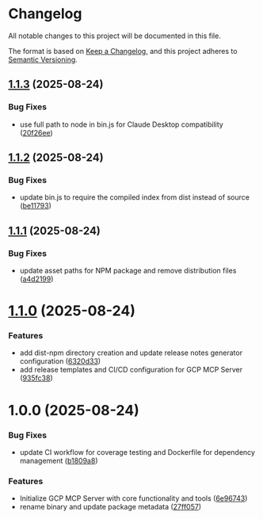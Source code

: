 # Changelog

All notable changes to this project will be documented in this file.

The format is based on [Keep a Changelog](https://keepachangelog.com/en/1.0.0/),
and this project adheres to [Semantic Versioning](https://semver.org/spec/v2.0.0.html).

## [1.1.3](https://github.com/StartupManch/gcp-mcp-server/compare/v1.1.2...v1.1.3) (2025-08-24)


### Bug Fixes

* use full path to node in bin.js for Claude Desktop compatibility ([20f26ee](https://github.com/StartupManch/gcp-mcp-server/commit/20f26ee930f24a6c30fed7926448b691e303876b))

## [1.1.2](https://github.com/StartupManch/gcp-mcp-server/compare/v1.1.1...v1.1.2) (2025-08-24)


### Bug Fixes

* update bin.js to require the compiled index from dist instead of source ([be11793](https://github.com/StartupManch/gcp-mcp-server/commit/be11793d35cd6427e0785a7515f7baabb56da3e8))

## [1.1.1](https://github.com/StartupManch/gcp-mcp-server/compare/v1.1.0...v1.1.1) (2025-08-24)


### Bug Fixes

* update asset paths for NPM package and remove distribution files ([a4d2199](https://github.com/StartupManch/gcp-mcp-server/commit/a4d2199e76e691547eb4a03a6a20a6e0f97d3121))

# [1.1.0](https://github.com/StartupManch/gcp-mcp-server/compare/v1.0.0...v1.1.0) (2025-08-24)


### Features

* add dist-npm directory creation and update release notes generator configuration ([6320d33](https://github.com/StartupManch/gcp-mcp-server/commit/6320d338e147bd929d88d8dc3d18d8614e46a7af))
* add release templates and CI/CD configuration for GCP MCP Server ([935fc38](https://github.com/StartupManch/gcp-mcp-server/commit/935fc383c5145ea8580ded204b5183d13a501973))

# 1.0.0 (2025-08-24)


### Bug Fixes

* update CI workflow for coverage testing and Dockerfile for dependency management ([b1809a8](https://github.com/StartupManch/gcp-mcp-server/commit/b1809a83b98b475d0e22cb3cae17131bff03fd83))


### Features

* Initialize GCP MCP Server with core functionality and tools ([6e96743](https://github.com/StartupManch/gcp-mcp-server/commit/6e9674337cc9f8b1bba8952030572a1ae1451ae5))
* rename binary and update package metadata ([27ff057](https://github.com/StartupManch/gcp-mcp-server/commit/27ff0572b107ff3c3765a8c2b054a218e3bbe0b3))
